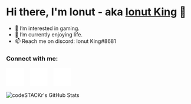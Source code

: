 # Hi there, I'm Ionut - aka [Ionut King][steam] 👋

- 👀 I’m interested in gaming.
- 🌱 I’m currently enjoying life.
- 📫 Reach me on discord: Ionut King#8681
### Connect with me:

[![website](./img/globe-dark.svg)][website]
&nbsp;&nbsp;
[![website](./img/youtube-dark.svg)](https://youtube.com/c/ionutking)
&nbsp;&nbsp;
[![website](./img/twitter-dark.svg)](https://twitter.com/ionut_king_72)

  <img align="left" alt="codeSTACKr's GitHub Stats" src="https://github-readme-stats.vercel.app/api?username=ionutking&show_icons=true&theme=dracula&hide_border=false&title_color=ff652f&icon_color=FFE400&bg_color=09131B&text_color=ffffff&border_color=0c1a25" />

[website]: https://ionutking.tk
[steam]: https://steamcommunity.com/id/IonutKing/